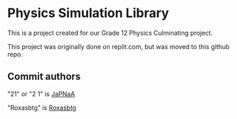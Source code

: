 # Physics Simulation Library

<!---
author: JaPNaA, Roxasbtg
shortDesc: Grade 12 Physics Culminating project
timestamp: May 3 2021 14:06:25 +0000
tags: physics, library, AHSS, math, school, simulation
backgroundCSS: url(/Thingy_2021/physicsSimulationLibrary/gallery/projectileMotion.png)
--->

This is a project created for our Grade 12 Physics Culminating project.

This project was originally done on replit.com, but was moved to this github repo.

## Commit authors

"21" or "2 1" is [JaPNaA](https://github.com/JaPNaA)

"Roxasbtg" is [Roxasbtg](https://github.com/Roxasbtg)
